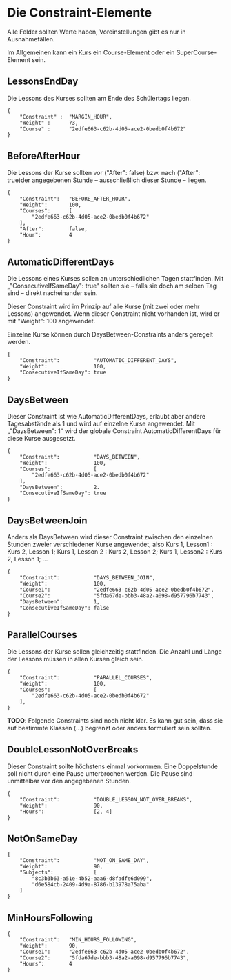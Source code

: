 # Die Constraint-Elemente

Alle Felder sollten Werte haben, Voreinstellungen gibt es nur in Ausnahmefällen.

Im Allgemeinen kann ein Kurs ein Course-Element oder ein SuperCourse-Element sein.

## LessonsEndDay

Die Lessons des Kurses sollten am Ende des Schülertags liegen.

```
{
    "Constraint" :  "MARGIN_HOUR",
    "Weight" :      73,
    "Course" :      "2edfe663-c62b-4d05-ace2-0bedb0f4b672"
}
```

## BeforeAfterHour

Die Lessons der Kurse sollten vor ("After": false) bzw. nach ("After": true)der angegebenen Stunde – ausschließlich dieser Stunde – liegen.

```
{
	"Constraint":   "BEFORE_AFTER_HOUR",
	"Weight":       100,
	"Courses":      [
        "2edfe663-c62b-4d05-ace2-0bedb0f4b672"
    ],
	"After":        false,
	"Hour":         4
}
```

## AutomaticDifferentDays

Die Lessons eines Kurses sollen an unterschiedlichen Tagen stattfinden. Mit „"ConsecutiveIfSameDay": true“ sollten sie – falls sie doch am selben Tag sind – direkt nacheinander sein.

Dieser Constraint wird im Prinzip auf alle Kurse (mit zwei oder mehr Lessons) angewendet. Wenn dieser Constraint nicht vorhanden ist, wird er mit "Weight": 100 angewendet.

Einzelne Kurse können durch DaysBetween-Constraints anders geregelt werden.

```
{
	"Constraint":           "AUTOMATIC_DIFFERENT_DAYS",
	"Weight":               100,
	"ConsecutiveIfSameDay": true
}
```

## DaysBetween

Dieser Constraint ist wie AutomaticDifferentDays, erlaubt aber andere Tagesabstände als 1 und wird auf einzelne Kurse angewendet. Mit „"DaysBetween": 1“ wird der globale Constraint AutomaticDifferentDays für diese Kurse ausgesetzt.

```
{
	"Constraint":           "DAYS_BETWEEN",
	"Weight":               100,
	"Courses":              [
        "2edfe663-c62b-4d05-ace2-0bedb0f4b672"
    ],
	"DaysBetween":          2.
	"ConsecutiveIfSameDay": true
}
```

## DaysBetweenJoin

Anders als DaysBetween wird dieser Constraint zwischen den einzelnen Stunden zweier verschiedener Kurse angewendet, also Kurs 1, Lesson1 : Kurs 2, Lesson 1; Kurs 1, Lesson 2 : Kurs 2, Lesson 2; Kurs 1, Lesson2 : Kurs 2, Lesson 1; ...

```
{
	"Constraint":           "DAYS_BETWEEN_JOIN",
	"Weight":               100,
	"Course1":              "2edfe663-c62b-4d05-ace2-0bedb0f4b672",
	"Course2":              "5fda67de-bbb3-48a2-a098-d957796b7743",
	"DaysBetween":          1,
	"ConsecutiveIfSameDay": false
}
```

## ParallelCourses

Die Lessons der Kurse sollen gleichzeitig stattfinden. Die Anzahl und Länge der Lessons müssen in allen Kursen gleich sein.

```
{
	"Constraint":           "PARALLEL_COURSES",
	"Weight":               100,
	"Courses":              [
        "2edfe663-c62b-4d05-ace2-0bedb0f4b672"
    ],
}
```

**TODO**: Folgende Constraints sind noch nicht klar. Es kann gut sein, dass sie auf bestimmte Klassen (...) begrenzt oder anders formuliert sein sollten.

## DoubleLessonNotOverBreaks

Dieser Constraint sollte höchstens einmal vorkommen. Eine Doppelstunde soll nicht durch eine Pause unterbrochen werden. Die Pause sind unmittelbar vor den angegebenen Stunden.

```
{
	"Constraint":           "DOUBLE_LESSON_NOT_OVER_BREAKS",
	"Weight":               90,
	"Hours":                [2, 4]
}
```

## NotOnSameDay

```
{
	"Constraint":           "NOT_ON_SAME_DAY",
	"Weight":               90,
	"Subjects":             [
        "8c3b3b63-a51e-4b52-aaa6-d8fadfe6d099",
        "d6e584cb-2409-4d9a-8786-b13978a75aba"
    ]
}
```

## MinHoursFollowing

```
{
	"Constraint":   "MIN_HOURS_FOLLOWING",
	"Weight":       90,
	"Course1":      "2edfe663-c62b-4d05-ace2-0bedb0f4b672",
	"Course2":      "5fda67de-bbb3-48a2-a098-d957796b7743",
	"Hours":        4
}
```
